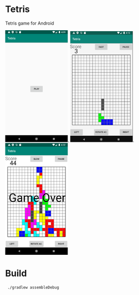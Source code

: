 # Tetris

Tetris game for Android

<img src="images/game_start.png" width="200">.  <img src="images/game_play.png" width="200">.  <img src="images/game_over.png" width="200">


# Build
```bash
 ./gradlew assembleDebug
```
